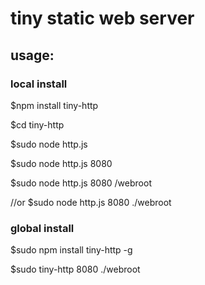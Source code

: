 # tiny static web server

## usage:

### local install
   $npm install tiny-http
   
   $cd tiny-http
  
   $sudo node http.js
    
   $sudo node http.js 8080
    
   $sudo node http.js 8080 /webroot    
   
   //or
   $sudo node http.js 8080 ./webroot 
   
 
### global install
   
   $sudo npm install tiny-http -g
   
   $sudo tiny-http 8080 ./webroot
   
